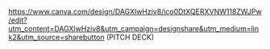 https://www.canva.com/design/DAGXlwHziv8/ico0DtXQERXVNW118ZWJPw/edit?utm_content=DAGXlwHziv8&utm_campaign=designshare&utm_medium=link2&utm_source=sharebutton (PITCH DECK)

